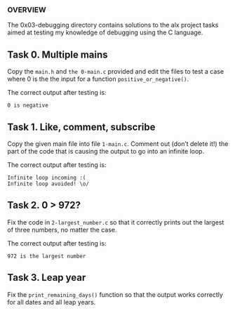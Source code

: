 ### OVERVIEW

The 0x03-debugging directory contains solutions to the alx project tasks aimed at testing my knowledge of debugging
using the C language.

## Task 0. Multiple mains
 
Copy the `main.h` and `the 0-main.c` provided and edit the files to test a case where 0 is the the input for a function `positive_or_negative()`.

The correct output after testing is:

```
0 is negative
```

## Task 1. Like, comment, subscribe
Copy the given main file into file `1-main.c`. Comment out (don’t delete it!) the part of the code that is causing the output to go into an infinite loop.

The correct output after testing is:

```
Infinite loop incoming :(
Infinite loop avoided! \o/
```

## Task 2. 0 > 972?
Fix the code in `2-largest_number.c` so that it correctly prints out the largest of three numbers, no matter the case.

The correct output after testing is:

```
972 is the largest number
```

## Task 3. Leap year
Fix the `print_remaining_days()` function so that the output works correctly for all dates and all leap years.
